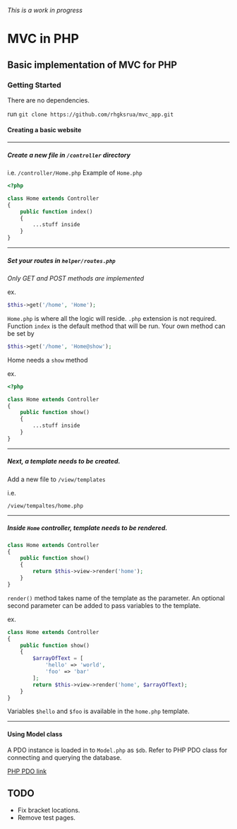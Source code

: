 
_This is a work in progress_

# MVC in PHP


## Basic implementation of MVC for PHP

### Getting Started

There are no dependencies.

run `git clone https://github.com/rhgksrua/mvc_app.git`

#### Creating a basic website
---

##### Create a new file in `/controller` directory

i.e. `/controller/Home.php`
Example of `Home.php`
```php
<?php

class Home extends Controller
{
    public function index()
    {
        ...stuff inside
    }
}
```
***

##### Set your routes in `helper/routes.php`

*Only GET and POST methods are implemented*

ex.

```php
$this->get('/home', 'Home');
```
`Home.php` is where all the logic will reside. `.php` extension is not required.
Function `index` is the default method that will be run.
Your own method can be set by
```php
$this->get('/home', 'Home@show');
```
Home needs a `show` method

ex.
```php
<?php

class Home extends Controller
{
    public function show()
    {
        ...stuff inside
    }
}
```
***
##### Next, a template needs to be created.

Add a new file to `/view/templates`

i.e.

`/view/tempaltes/home.php`

***
##### Inside `Home` controller, template needs to be rendered.
```php
class Home extends Controller
{
    public function show()
    {
        return $this->view->render('home');
    }
}
```
`render()` method takes name of the template as the parameter.
An optional second parameter can be added to pass variables to the template.

ex.
```php
class Home extends Controller
{
    public function show()
    {
        $arrayOfText = [
            'hello' => 'world',
            'foo' => 'bar'
        ];
        return $this->view->render('home', $arrayOfText);
    }
}
```

Variables `$hello` and `$foo` is available in the `home.php` template.

***
#### Using Model class
A PDO instance is loaded in to `Model.php` as `$db`.  Refer to PHP PDO class for connecting and querying the database. 

[PHP PDO link](http://php.net/manual/en/book.pdo.php)

## TODO

* Fix bracket locations.
* Remove test pages.




